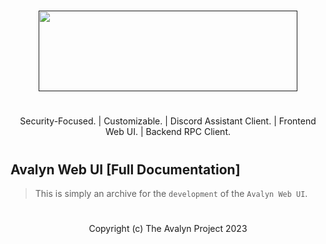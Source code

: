 # 
<p align="center">
<a href="" target="_blank"><img src="https://xnitc.com/discord/bots/avalyn/data/imgs/avalyn_logo.png" width="414" height="129" border="0"></a>
</p>

#

<p align="center">
Security-Focused. | Customizable. | Discord Assistant Client. | Frontend Web UI. | Backend RPC Client.
</p>

#

## Avalyn Web UI [Full Documentation]

> This is simply an archive for the `development` of the `Avalyn Web UI`.

#

<p align="center">
Copyright (c) The Avalyn Project 2023
</p>

#

